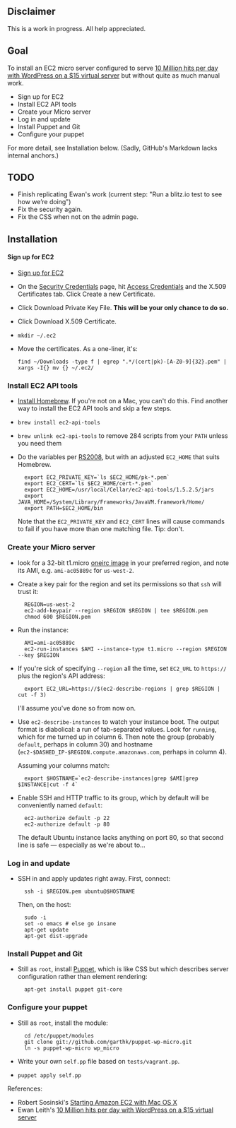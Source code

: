 ## Disclaimer

This is a work in progress. All help appreciated. 

## Goal

To install an EC2 micro server configured to serve [10 Million hits per day with WordPress on a $15 virtual server][EL2012] but without quite as much manual work.

* Sign up for EC2
* Install EC2 API tools
* Create your Micro server
* Log in and update
* Install Puppet and Git
* Configure your puppet

For more detail, see Installation below. (Sadly, GitHub's Markdown lacks internal anchors.)

## TODO

* Finish replicating Ewan's work (current step: "Run a blitz.io test to see how we’re doing")
* Fix the security again. 
* Fix the CSS when not on the admin page.

## Installation

#### Sign up for EC2

* [Sign up for EC2]

* On the [Security Credentials] page, hit [Access Credentials] and the X.509 Certificates tab. Click Create a new Certificate.

* Click Download Private Key File. **This will be your only chance to do so.**

* Click Download  X.509 Certificate. 

* `mkdir ~/.ec2`

* Move the certificates. As a one-liner, it's:

     `find ~/Downloads -type f | egrep ".*/(cert|pk)-[A-Z0-9]{32}.pem" | xargs -I{} mv {} ~/.ec2/`

### Install EC2 API tools

* [Install Homebrew]. If you're not on a Mac, you can't do this. Find another way to install the EC2 API tools and skip a few steps.

* `brew install ec2-api-tools`

* `brew unlink ec2-api-tools` to remove 284 scripts from your `PATH` unless you need them

* Do the variables per [RS2008], but with an adjusted `EC2_HOME` that suits Homebrew.

        export EC2_PRIVATE_KEY=`ls $EC2_HOME/pk-*.pem`
        export EC2_CERT=`ls $EC2_HOME/cert-*.pem`
        export EC2_HOME=/usr/local/Cellar/ec2-api-tools/1.5.2.5/jars
        export JAVA_HOME=/System/Library/Frameworks/JavaVM.framework/Home/
        export PATH=$EC2_HOME/bin

  Note that the `EC2_PRIVATE_KEY` and `EC2_CERT` lines will cause commands to fail if you have more than one matching file. Tip: don't. 

### Create your Micro server

* look for a 32-bit t1.micro [oneirc image] in your preferred region, and note its AMI, e.g. `ami-ac05889c` for `us-west-2`. 

* Create a key pair for the region and set its permissions so that `ssh` will trust it: 

        REGION=us-west-2
        ec2-add-keypair --region $REGION $REGION | tee $REGION.pem
        chmod 600 $REGION.pem

* Run the instance:

        AMI=ami-ac05889c
        ec2-run-instances $AMI --instance-type t1.micro --region $REGION --key $REGION

* If you're sick of specifying `--region` all the time, set `EC2_URL` to `https://` plus the region's API address:

        export EC2_URL=https://$(ec2-describe-regions | grep $REGION | cut -f 3)
        
    I'll assume you've done so from now on. 

* Use `ec2-describe-instances` to watch your instance boot. The output format is diabolical: a run of tab-separated values. Look for `running`, which for me turned up in column 6. Then note the group (probably `default`, perhaps in column 30) and hostname (`ec2-$DASHED_IP-$REGION.compute.amazonaws.com`, perhaps in column 4).

    Assuming your columns match:
  
        export $HOSTNAME=`ec2-describe-instances|grep $AMI|grep $INSTANCE|cut -f 4`

* Enable SSH and HTTP traffic to its group, which by default will be conveniently named `default`:

        ec2-authorize default -p 22
        ec2-authorize default -p 80

    The default Ubuntu instance lacks anything on port 80, so that second line is safe — especially as we're about to…
  
### Log in and update

* SSH in and apply updates right away. First, connect:

        ssh -i $REGION.pem ubuntu@$HOSTNAME
        
    Then, on the host: 
  
        sudo -i
        set -o emacs # else go insane
        apt-get update
        apt-get dist-upgrade

### Install Puppet and Git

* Still as `root`, install [Puppet], which is like CSS but which describes server configuration rather than element rendering:

        apt-get install puppet git-core
        
### Configure your puppet

* Still as `root`, install the module:

        cd /etc/puppet/modules
        git clone git://github.com/garthk/puppet-wp-micro.git
        ln -s puppet-wp-micro wp_micro

* Write your own `self.pp` file based on `tests/vagrant.pp`.

* `puppet apply self.pp`

[EL2012]: http://www.ewanleith.com/blog/900/10-million-hits-a-day-with-wordpress-using-a-15-server
[Install Homebrew]: https://github.com/mxcl/homebrew/wiki/installation
[AWS console]: https://console.aws.amazon.com/
[Sign up for EC2]: https://aws-portal.amazon.com/gp/aws/developer/registration/index.html
[Security Credentials]: https://aws-portal.amazon.com/gp/aws/securityCredentials
[Access Credentials]: https://aws-portal.amazon.com/gp/aws/securityCredentials#access_credentials
[oneirc image]: http://cloud-images.ubuntu.com/releases/oneiric/release/
[RS2008]: http://www.robertsosinski.com/2008/01/26/starting-amazon-ec2-with-mac-os-x/
[Puppet]: http://projects.puppetlabs.com/projects/1/wiki

References:

* Robert Sosinski's [Starting Amazon EC2 with Mac OS X][RS2008]
* Ewan Leith's [10 Million hits per day with WordPress on a $15 virtual server][EL2012]


